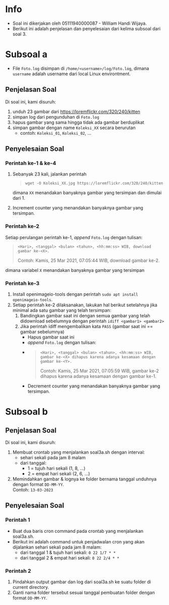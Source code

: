# Info
* Soal ini dikerjakan oleh 05111940000087 - William Handi Wijaya.  
* Berikut ini adalah penjelasan dan penyelesaian dari kelima subsoal dari soal 3.

# Subsoal a
* File `Foto.log` disimpan di `/home/<username>/log/Foto.log`, dimana `username` adalah username dari local Linux environtment. 

## Penjelasan Soal
Di soal ini, kami disuruh:
1. unduh 23 gambar dari <https://loremflickr.com/320/240/kitten>
2. simpan log dari pengunduhan di `Foto.log`
3. hapus gambar yang sama hingga tidak ada gambar berduplikat
4. simpan gambar dengan name `Koleksi_XX` secara berurutan
   * contoh: `Koleksi_01`, `Koleksi_02`, ...
  
## Penyelesaian Soal
### Perintah ke-1 & ke-4
1. Sebanyak 23 kali, jalankan perintah  
   > `wget -O Koleksi_XX.jpg https://loremflickr.com/320/240/kitten`  

   dimana `XX` menandakan banyaknya gambar yang tersimpan dan dimulai dari 1.
2. Increment counter yang menandakan banyaknya gambar yang tersimpan.

### Perintah ke-2
Setiap perulangan perintah ke-1, *append* `Foto.log` dengan tulisan:
> `<Hari>, <tanggal> <bulan> <tahun>, <hh:mm:ss> WIB, download gambar ke-<X>.`  
>
> Contoh: Kamis, 25 Mar 2021, 07:05:44 WIB, download gambar ke-2.  

dimana variabel `X` menandakan banyaknya gambar yang tersimpan

### Perintah ke-3
1. Install openimageio-tools dengan perintah `sudo apt install openimageio-tools`.
2. Setiap perintah ke-2 dilaksanakan, lakukan hal berikut setelahnya jika minimal ada satu gambar yang telah tersimpan:
   1. Bandingkan gambar saat ini dengan semua gambar yang telah didownload sebelumnya dengan perintah `idiff <gambar1> <gambar2>`
   2. Jika perintah idiff mengembalikan kata `PASS` (gambar saat ini == gambar sebelumnya)
      * Hapus gambar saat ini
      * *append* `Foto.log` dengan tulisan:
      * > `<Hari>, <tanggal> <bulan> <tahun>, <hh:mm:ss> WIB, gambar ke-<X> dihapus karena adanya kesamaan dengan gambar ke-<Y>.`  
        > 
        > Contoh: Kamis, 25 Mar 2021, 07:05:59 WIB, gambar ke-2 dihapus karena adanya kesamaan dengan gambar ke-1. 
      * Decrement counter yang menandakan banyaknya gambar yang tersimpan.


# Subsoal b
## Penjelasan Soal
Di soal ini, kami disuruh:
1. Membuat crontab yang menjalankan soal3a.sh dengan interval:
   * sehari sekali pada jam 8 malam
   * dari tanggal:
      * 1 = tujuh hari sekali (1, 8, ...)
      * 2 = empat hari sekali (2, 6, ...)
2. Memindahkan gambar & lognya ke folder bernama tanggal unduhnya dengan format `DD-MM-YY`.  
   Contoh: `13-03-2023`

## Penyelesaian Soal
### Perintah 1
* Buat dua baris cron command pada crontab yang menjalankan soal3a.sh.  
* Berikut ini adalah command untuk penjadwalan cron yang akan dijalankan sehari sekali pada jam 8 malam:
   * dari tanggal 1 & tujuh hari sekali: `0 22 1/7 * *`
   * dari tanggal 2 & empat hari sekali: `0 22 2/4 * *`

### Perintah 2
1. Pindahkan output gambar dan log dari soal3a.sh ke suatu folder di current directory.
2. Ganti nama folder tersebut sesuai tanggal pembuatan folder dengan format `DD-MM-YY`.
